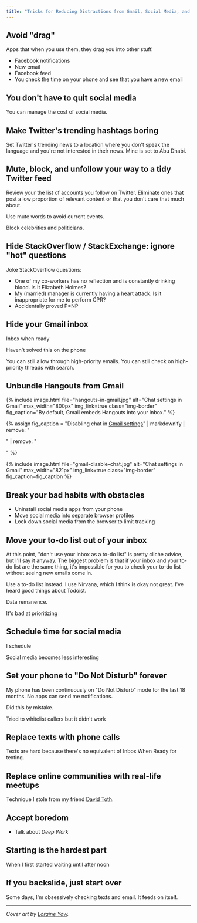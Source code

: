 ```yaml
---
title: "Tricks for Reducing Distractions from Gmail, Social Media, and StackOverflow"
---
```


## Avoid "drag"

Apps that when you use them, they drag you into other stuff.

* Facebook notifications
* New email
* Facebook feed
* You check the time on your phone and see that you have a new email

## You don't have to quit social media

You can manage the cost of social media.

## Make Twitter's trending hashtags boring

Set Twitter's trending news to a location where you don't speak the language and you're not interested in their news. Mine is set to Abu Dhabi.

## Mute, block, and unfollow your way to a tidy Twitter feed

Review your the list of accounts you follow on Twitter. Eliminate ones that post a low proportion of relevant content or that you don't care that much about.

Use mute words to avoid current events.

Block celebrities and politicians.

## Hide StackOverflow / StackExchange: ignore "hot" questions

Joke StackOverflow questions:
  * One of my co-workers has no reflection and is constantly drinking blood. Is It Elizabeth Holmes?
  * My (married) manager is currently having a heart attack. Is it inappropriate for me to perform CPR?
  * Accidentally proved P=NP

## Hide your Gmail inbox

Inbox when ready

Haven't solved this on the phone

You can still allow through high-priority emails. You can still check on high-priority threads with search.

## Unbundle Hangouts from Gmail

{% include image.html file="hangouts-in-gmail.jpg" alt="Chat settings in Gmail" max_width="800px" img_link=true class="img-border" fig_caption="By default, Gmail embeds Hangouts into your inbox." %}

{% assign fig_caption = "Disabling chat in [Gmail settings](https://mail.google.com/mail/u/0/#settings/chat)" | markdownify | remove: "<p>" | remove: "</p>" %}

{% include image.html file="gmail-disable-chat.jpg" alt="Chat settings in Gmail" max_width="821px" img_link=true class="img-border" fig_caption=fig_caption %}

## Break your bad habits with obstacles

* Uninstall social media apps from your phone
* Move social media into separate browser profiles
* Lock down social media from the browser to limit tracking

## Move your to-do list out of your inbox

At this point, "don't use your inbox as a to-do list" is pretty cliche advice, but I'll say it anyway. The biggest problem is that if your inbox and your to-do list are the same thing, it's impossible for you to check your to-do list without seeing new emails come in.

Use a to-do list instead. I use Nirvana, which I think is okay not great. I've heard good things about Todoist.

Data remanence.

It's bad at prioritizing

## Schedule time for social media

I schedule

Social media becomes less interesting

## Set your phone to "Do Not Disturb" forever

My phone has been continuously on "Do Not Disturb" mode for the last 18 months. No apps can send me notifications.

Did this by mistake.

Tried to whitelist callers but it didn't work

## Replace texts with phone calls

Texts are hard because there's no equivalent of Inbox When Ready for texting.

## Replace online communities with real-life meetups

Technique I stole from my friend [David Toth](https://twitter.com/jupiterunknown).

## Accept boredom

* Talk about *Deep Work*

## Starting is the hardest part

When I first started waiting until after noon

## If you backslide, just start over

Some days, I'm obsessively checking texts and email. It feeds on itself.

---

*Cover art by [Loraine Yow](https://www.linkedin.com/in/lolo-ology/).*